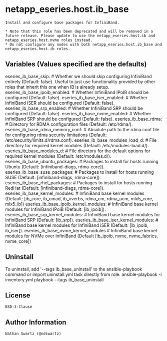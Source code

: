 netapp_eseries.host.ib_base
=========
    Install and configure base packages for InfiniBand.

    * Note that this role has been deprecated and will be removed in a future release. Please update to use the netapp_eseries.host.ib and netapp_eseries.host.nvme roles instead.
    * Do not configure any nodes with both netapp_eseries.host.ib_base and netapp_eseries.host.ib roles.

Variables (Values specified are the defaults)
---------
eseries_ib_base_skip:                    # Whether we should skip configuring InfiniBand entirely (Default: false). Useful to just use functionality provided by other roles that inherit this one when IB is already setup.
eseries_ib_base_ipoib_enabled:           # Whether InfiniBand IPoIB should be configured (Default: false).
eseries_ib_base_iser_enabled:            # Whether InfiniBand iSER should be configured (Default: false).
eseries_ib_base_srp_enabled:             # Whether InfiniBand SRP should be configured (Default: false).
eseries_ib_base_nvme_enabled:            # Whether InfiniBand SRP should be configured (Default: false).
eseries_ib_base_rdma:                    # Directory for RDMA configuration files (Default: /etc/rdma/).
eseries_ib_base_rdma_memory_conf:        # Absolute path to the rdma.conf file for configuring rdma security limitations (Default: /etc/security/limits.d/rdma.conf).
eseries_ib_base_modules_load_d:          # File directory for required kernel modules (Default: /etc/modules-load.d/).
eseries_ib_base_modules_d:               # File directory for the default options for required kernel modules (Default: /etc/modules.d/).
eseries_ib_base_ubuntu_packages:         # Packages to install for hosts running Ubuntu (Default: [infiniband-diags, rdma-core]).
eseries_ib_base_suse_packages:           # Packages to install for hosts running SUSE (Default: [infiniband-diags, rdma-core]).
eseries_ib_base_rhel_packages:           # Packages to install for hosts running RedHat (Default: [infiniband-diags, rdma-core]).
eseries_ib_base_kernel_modules:          # InfiniBand base kernel modules (Default: [ib_core, ib_umad, ib_uverbs, rdma_cm, rdma_ucm, mlx5_core, mlx5_ib])
eseries_ib_base_ipoib_kernel_modules:    # InfiniBand base kernel modules for InfiniBand IPoIB (Default: [ib_ipoib]).
eseries_ib_base_srp_kernel_modules:      # InfiniBand base kernel modules for InfiniBand SRP (Default: [ib_srp]).
eseries_ib_base_iser_kernel_modules:     # InfiniBand base kernel modules for InfiniBand iSER (Default: [ib_ipoib, ib_iser]).
eseries_ib_base_nvme_kernel_modules      # InfiniBand base kernel modules for NVMe over InfiniBand (Default [ib_ipoib, nvme, nvme_fabrics, nvme_core])

Uninstall
---------
To uninstall, add '--tags ib_base_uninstall' to the ansible-playbook command or import uninstall.yml task directly from role.
    ansible-playbook -i inventory.yml playbook --tags ib_base_uninstall

License
-------
    BSD-3-Clause

Author Information
------------------
    Nathan Swartz (@ndswartz)
